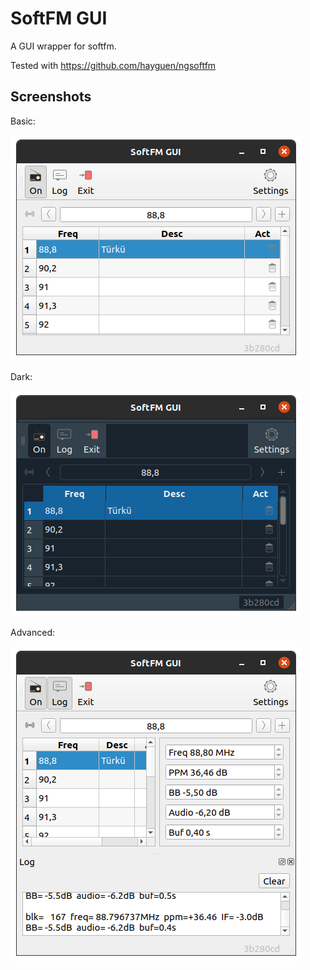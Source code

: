 # SoftFM GUI

A GUI wrapper for softfm.

Tested with https://github.com/hayguen/ngsoftfm

## Screenshots

Basic:

![screenshot-basic](docs/screenshot-basic.png)

Dark:

![screenshot-dark](docs/screenshot-dark.png)

Advanced:

![screenshot-advanced](docs/screenshot-advanced.png)


